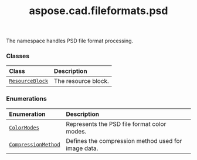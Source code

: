 ﻿---
title: aspose.cad.fileformats.psd
second_title: Aspose.CAD for Python via .NET API References
description: 
type: docs
weight: 10
url: /python-net/aspose.cad.fileformats.psd/
is_root: false
---

The namespace handles PSD file format processing.

### Classes
| Class | Description |
| :- | :- |
| [`ResourceBlock`](/cad/python-net/aspose.cad.fileformats.psd/resourceblock) | The resource block. |


### Enumerations
| Enumeration | Description |
| :- | :- |
| [`ColorModes`](/cad/python-net/aspose.cad.fileformats.psd/colormodes) | Represents the PSD file format color modes. |
| [`CompressionMethod`](/cad/python-net/aspose.cad.fileformats.psd/compressionmethod) | Defines the compression method used for image data. |


